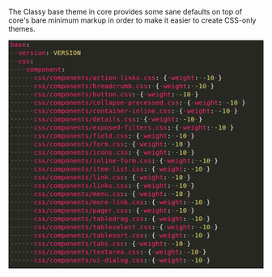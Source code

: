 The Classy base theme in core provides some sane defaults on top of core's bare minimum markup in order to make it easier to create CSS-only themes.

![](/assets/classy_css.png)

